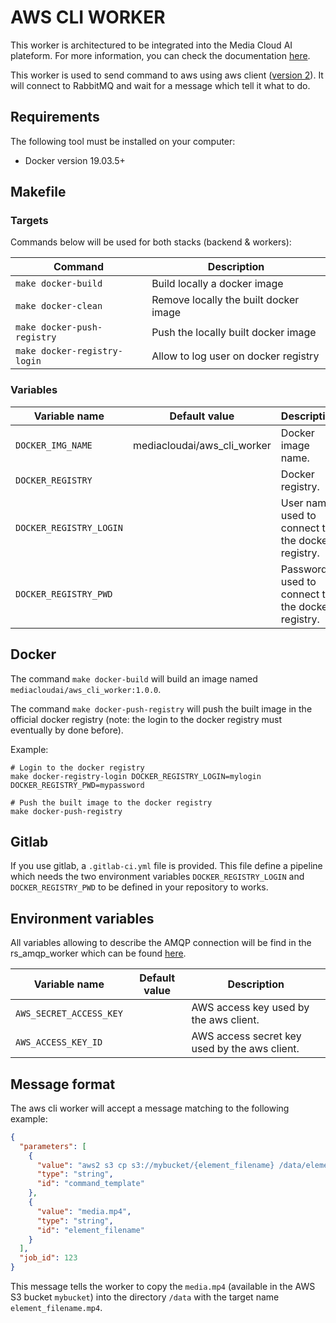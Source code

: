 # AWS CLI WORKER

This worker is architectured to be integrated into the Media Cloud AI plateform. For more information, you can check the documentation [here](https://media-cloud.ai/).

This worker is used to send command to aws using aws client ([version 2](https://docs.aws.amazon.com/cli/latest/userguide/cli-chap-using.html)).
It will connect to RabbitMQ and wait for a message which tell it what to do.

## Requirements

The following tool must be installed on your computer:

* Docker version 19.03.5+

## Makefile 

### Targets

Commands below will be used for both stacks (backend & workers):

| Command                      | Description                                              |
|------------------------------|----------------------------------------------------------|
| `make docker-build`          | Build locally a docker image                             |
| `make docker-clean`          | Remove locally the built docker image                    |
| `make docker-push-registry`  | Push the locally built docker image                      |
| `make docker-registry-login` | Allow to log user on docker registry                     |

### Variables

| Variable name           | Default value               | Description                                                  |
|-------------------------|-----------------------------|--------------------------------------------------------------|
| `DOCKER_IMG_NAME`       | mediacloudai/aws_cli_worker | Docker image name.                                           |
| `DOCKER_REGISTRY`       |                             | Docker registry.                                             |
| `DOCKER_REGISTRY_LOGIN` |                             | User name used to connect to the docker registry.            |
| `DOCKER_REGISTRY_PWD`   |                             | Password used to connect to the docker registry.             |

## Docker

The command `make docker-build` will build an image named `mediacloudai/aws_cli_worker:1.0.0`.

The command `make docker-push-registry` will push the built image in the official docker registry (note: the login to the docker registry must eventually by done before).


Example:
```
# Login to the docker registry
make docker-registry-login DOCKER_REGISTRY_LOGIN=mylogin DOCKER_REGISTRY_PWD=mypassword

# Push the built image to the docker registry
make docker-push-registry
```

## Gitlab

If you use gitlab, a `.gitlab-ci.yml` file is provided. This file define a pipeline which needs the two environment variables `DOCKER_REGISTRY_LOGIN` and `DOCKER_REGISTRY_PWD` to be defined in your repository to works.

## Environment variables

All variables allowing to describe the AMQP connection will be find in the rs_amqp_worker which can be found [here](https://github.com/media-cloud-ai/rs_amqp_worker).

| Variable name           | Default value              | Description                                   |
|-------------------------|----------------------------|-----------------------------------------------|
| `AWS_SECRET_ACCESS_KEY` |                            | AWS access key used by the aws client.        |
| `AWS_ACCESS_KEY_ID`     |                            | AWS access secret key used by the aws client. |

## Message format

The aws cli worker will accept a message matching to the following example:

```json
{
  "parameters": [
    {
      "value": "aws2 s3 cp s3://mybucket/{element_filename} /data/element_filename.mp4",
      "type": "string",
      "id": "command_template"
    },
    {
      "value": "media.mp4",
      "type": "string",
      "id": "element_filename"
    }
  ],
  "job_id": 123
}
```

This message tells the worker to copy the `media.mp4` (available in the AWS S3 bucket `mybucket`) into the directory `/data` with the target name `element_filename.mp4`.